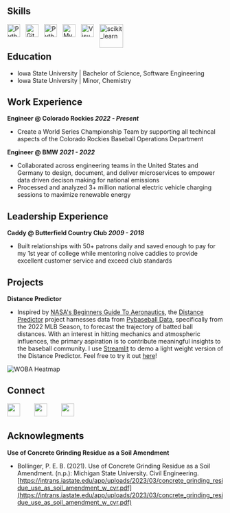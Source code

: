## Skills

<img align="left" alt="Python" width="30px" style="padding-right:10px;" src="https://cdn.jsdelivr.net/gh/devicons/devicon/icons/python/python-plain.svg" />
<img align="left" alt="Git" width="30px" src="https://www.vectorlogo.zone/logos/amazon_aws/amazon_aws-icon.svg" style="padding-right:10px;"/>
<img align="left" alt="Python" width="30px" style="padding-right:10px;" src="https://www.vectorlogo.zone/logos/google_cloud/google_cloud-icon.svg" />
<img align="left" alt="MySQL" width="30px" src="https://cdn.jsdelivr.net/gh/devicons/devicon/icons/mysql/mysql-original.svg" style="padding-right:10px;" />
<img align="left" alt="Visual Studio Code" width="30px" src="https://cdn.jsdelivr.net/gh/devicons/devicon/icons/vscode/vscode-original.svg" style="padding-right:10px;"/>
<img align="left" alt="scikit_learn" width="55px" style="padding-right:10px;" src="https://upload.wikimedia.org/wikipedia/commons/0/05/Scikit_learn_logo_small.svg" />

<br />
<br />

## Education		        		
- Iowa State University \| Bachelor of Science, Software Engineering
- Iowa State University \| Minor, Chemistry


## Work Experience
**Engineer @ Colorado Rockies _2022 - Present_**
- Create a World Series Championship Team by supporting all techincal aspects of the Colorado Rockies Baseball Operations Department

**Engineer @ BMW _2021 - 2022_**
- Collaborated across engineering teams in the United States and Germany to design, document, and deliver microservices to empower data driven decison making for national emissions
- Processed and analyzed 3+ million national electric vehicle charging sessions to maximize renewable energy

## Leadership Experience
**Caddy @ Butterfield Country Club _2009 - 2018_**
- Built relationships with 50+ patrons daily and saved enough to pay for my 1st year of college while mentoring noive caddies to provide excellent customer service and exceed club standards

## Projects
**Distance Predictor**
- Inspired by [NASA's Beginners Guide To Aeronautics](https://www1.grc.nasa.gov/beginners-guide-to-aeronautics/whit/#play-ball), the [Distance Predictor](https://github.com/dec1costello/Baseball/tree/main/Distance-Predictor) project harnesses data from  [Pybaseball Data](https://github.com/jldbc/pybaseball), specifically from the 2022 MLB Season, to forecast the trajectory of batted ball distances. With an interest in hitting mechanics and atmospheric influences, the primary aspiration is to contribute meaningful insights to the baseball community. I use [Streamlit](https://streamlit.io/) to demo a light weight version of the Distance Predictor. Feel free to try it out [here](https://light-weight-distance-predictor.streamlit.app/)!

<img src="https://github.com/dec1costello/Baseball/assets/79241861/b7cee43a-5197-412e-abdb-2f5502605b96" alt="WOBA Heatmap" />

## Connect
<a href="https://twitter.com/dec1costello"><img align="left" src="https://www.vectorlogo.zone/logos/twitter/twitter-icon.svg" width="30px" style="padding-right:30px;"/></a>
<a href="https://www.linkedin.com/in/declan-costello-7423aa137/"><img align="left" src="https://www.vectorlogo.zone/logos/linkedin/linkedin-icon.svg" width="30px" style="padding-right:30px;"/></a>
<a href="https://www.kaggle.com/dec1costello"><img align="left" src = "https://www.vectorlogo.zone/logos/kaggle/kaggle-icon.svg" height="30px" style="padding-right:30px;"/></a>

<br />
<br />

## Acknowlegments
**Use of Concrete Grinding Residue as a Soil Amendment**
- Bollinger, P. E. B. (2021). Use of Concrete Grinding Residue as a Soil Amendment. (n.p.): Michigan State University. Civil Engineering. [https://intrans.iastate.edu/app/uploads/2023/03/concrete_grinding_residue_use_as_soil_amendment_w_cvr.pdf](https://intrans.iastate.edu/app/uploads/2023/03/concrete_grinding_residue_use_as_soil_amendment_w_cvr.pdf)

